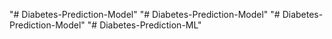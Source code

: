 "# Diabetes-Prediction-Model"
"# Diabetes-Prediction-Model"
"# Diabetes-Prediction-Model" 
"# Diabetes-Prediction-ML" 
